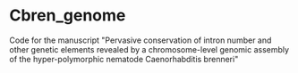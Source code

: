 # Cbren_genome
Code for the manuscript "Pervasive conservation of intron number and other genetic elements revealed by a chromosome-level genomic assembly of the hyper-polymorphic nematode Caenorhabditis brenneri"
